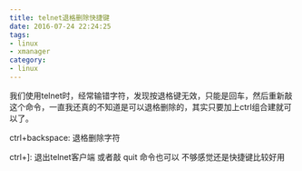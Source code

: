 ```yaml
---
title: telnet退格删除快捷键
date: 2016-07-24 22:24:25
tags:
- linux
- xmanager
category:
- linux
---
```


我们使用telnet时，经常输错字符，发现按退格键无效，只能是回车，然后重新敲这个命令，一直我还真的不知道是可以退格删除的，其实只要加上ctrl组合建就可以了。

ctrl+backspace: 退格删除字符

ctrl+]: 退出telnet客户端 或者敲 quit 命令也可以 不够感觉还是快捷键比较好用
